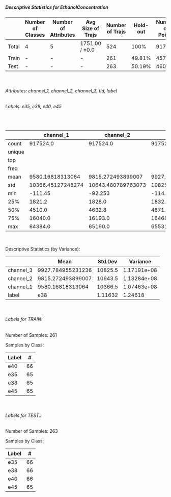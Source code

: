##### Descriptive Statistics for EthanolConcentration


|       |   Number of Classes |   Number of Attributes |   Avg Size of Trajs |   Number of Trajs | Hold-out   |   Number of Points |   Longest Size |   Shortest Size |
|-------|---------------------|------------------------|---------------------|-------------------|------------|--------------------|----------------|-----------------|
| Total | 4                   | 5                      | 1751.00 / ±0.0      | 524               | 100%       |             917524 |           1751 |            1751 |
| Train | -                   | -                      | -                   | 261               | 49.81%     |             457011 |           1751 |            1751 |
| Test  | -                   | -                      | -                   | 263               | 50.19%     |             460513 |           1751 |            1751 |

&nbsp;

###### Attributes: channel_1, channel_2, channel_3, tid, label


###### Labels: e35, e38, e40, e45

&nbsp;

|        | channel_1         | channel_2          | channel_3          | label   |
|--------|-------------------|--------------------|--------------------|---------|
| count  | 917524.0          | 917524.0           | 917524.0           | 917524  |
| unique |                   |                    |                    | 4       |
| top    |                   |                    |                    | e40     |
| freq   |                   |                    |                    | 231132  |
| mean   | 9580.16818313064  | 9815.272493899007  | 9927.784955231236  |         |
| std    | 10366.45127248274 | 10643.480789763073 | 10825.482979871054 |         |
| min    | -111.45           | -92.253            | -114.45            |         |
| 25%    | 1821.2            | 1828.0             | 1832.5             |         |
| 50%    | 4510.0            | 4632.8             | 4671.4             |         |
| 75%    | 16040.0           | 16193.0            | 16468.0            |         |
| max    | 64384.0           | 65190.0            | 65531.0            |         |

&nbsp;

Descriptive Statistics (by Variance): 


|           | Mean              |     Std.Dev |    Variance |
|-----------|-------------------|-------------|-------------|
| channel_3 | 9927.784955231236 | 10825.5     | 1.17191e+08 |
| channel_2 | 9815.272493899007 | 10643.5     | 1.13284e+08 |
| channel_1 | 9580.16818313064  | 10366.5     | 1.07463e+08 |
| label     | e38               |     1.11632 | 1.24618     |

&nbsp;

###### Labels for TRAIN:


Number of Samples: 261
Samples by Class:
| Label   |   # |
|---------|-----|
| e40     |  66 |
| e35     |  65 |
| e38     |  65 |
| e45     |  65 |

&nbsp;

###### Labels for TEST.:


Number of Samples: 263
Samples by Class:
| Label   |   # |
|---------|-----|
| e35     |  66 |
| e38     |  66 |
| e40     |  66 |
| e45     |  65 |